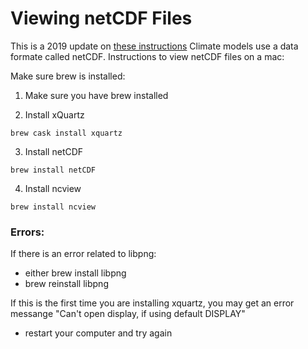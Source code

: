 # Viewing netCDF Files

This is a 2019 update on [these instructions](http://mazamascience.com/WorkingWithData/?p=1474)
Climate models use a data formate called netCDF. 
Instructions to view netCDF files on a mac:

Make sure brew is installed:

1) Make sure you have brew installed

2) Install xQuartz
```
brew cask install xquartz
```
3) Install netCDF
```
brew install netCDF
```
4) Install ncview
```
brew install ncview
```


### Errors: 
If there is an error related to libpng:
- either brew install libpng 
- brew reinstall libpng

If this is the first time you are installing xquartz, you may get an error messange "Can't open display, if using default DISPLAY"
- restart your computer and try again
